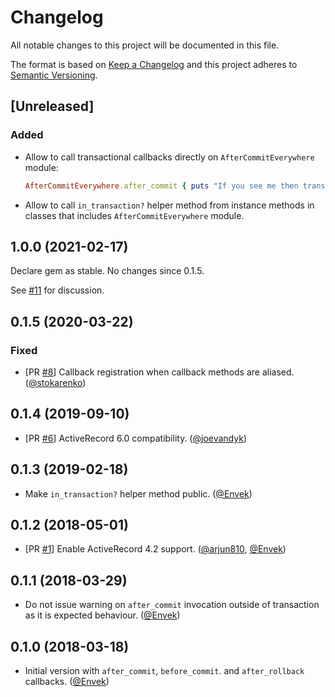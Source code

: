 # Changelog
All notable changes to this project will be documented in this file.

The format is based on [Keep a Changelog](http://keepachangelog.com/en/1.0.0/)
and this project adheres to [Semantic Versioning](http://semver.org/spec/v2.0.0.html).

## [Unreleased]

### Added

- Allow to call transactional callbacks directly on `AfterCommitEverywhere` module:

  ```ruby
  AfterCommitEverywhere.after_commit { puts "If you see me then transaction has been successfully commited!" }
  ```

- Allow to call `in_transaction?` helper method from instance methods in classes that includes `AfterCommitEverywhere` module.

## 1.0.0 (2021-02-17)

Declare gem as stable. No changes since 0.1.5.

See [#11](https://github.com/Envek/after_commit_everywhere/issues/11) for discussion.

## 0.1.5 (2020-03-22)

### Fixed

- [PR [#8](https://github.com/Envek/after_commit_everywhere/pull/8)] Callback registration when callback methods are aliased. ([@stokarenko])

## 0.1.4 (2019-09-10)

- [PR [#6](https://github.com/Envek/after_commit_everywhere/pull/6)] ActiveRecord 6.0 compatibility. ([@joevandyk])

## 0.1.3 (2019-02-18)

- Make `in_transaction?` helper method public. ([@Envek])

## 0.1.2 (2018-05-01)

- [PR [#1](https://github.com/Envek/after_commit_everywhere/pull/1)] Enable ActiveRecord 4.2 support. ([@arjun810], [@Envek])

## 0.1.1 (2018-03-29)

- Do not issue warning on `after_commit` invocation outside of transaction as it is expected behaviour. ([@Envek])

## 0.1.0 (2018-03-18)

- Initial version with `after_commit`, `before_commit`. and `after_rollback` callbacks. ([@Envek])

[@Envek]: https://github.com/Envek "Andrey Novikov"
[@arjun810]: https://github.com/arjun810 "Arjun Singh" 
[@joevandyk]: https://github.com/joevandyk "Joe Van Dyk"
[@stokarenko]: https://github.com/stokarenko "Sergey Tokarenko"

